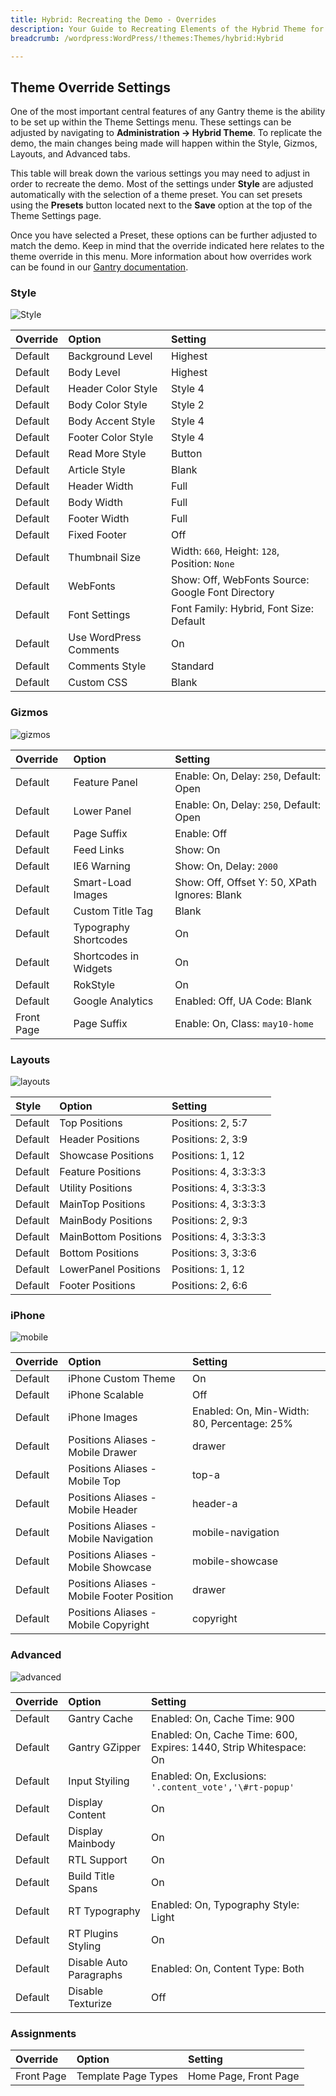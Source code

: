 ```yaml
---
title: Hybrid: Recreating the Demo - Overrides
description: Your Guide to Recreating Elements of the Hybrid Theme for WordPress
breadcrumb: /wordpress:WordPress/!themes:Themes/hybrid:Hybrid

---
```


Theme Override Settings
-----

One of the most important central features of any Gantry theme is the ability to be set up within the Theme Settings menu. These settings can be adjusted by navigating to **Administration -> Hybrid Theme**. To replicate the demo, the main changes being made will happen within the Style, Gizmos, Layouts, and Advanced tabs.

This table will break down the various settings you may need to adjust in order to recreate the demo. Most of the settings under **Style** are adjusted automatically with the selection of a theme preset. You can set presets using the **Presets** button located next to the **Save** option at the top of the Theme Settings page.

Once you have selected a Preset, these options can be further adjusted to match the demo. Keep in mind that the override indicated here relates to the theme override in this menu. More information about how overrides work can be found in our [Gantry documentation][override].

### Style

![Style][style]

| Override | Option                 | Setting                                           |  
| :------- | :--------------------- | :------------------------------------------------ |  
| Default  | Background Level       | Highest                                           |  
| Default  | Body Level             | Highest                                           |  
| Default  | Header Color Style     | Style 4                                           |  
| Default  | Body Color Style       | Style 2                                           |  
| Default  | Body Accent Style      | Style 4                                           |  
| Default  | Footer Color Style     | Style 4                                           |  
| Default  | Read More Style        | Button                                            |  
| Default  | Article Style          | Blank                                             |  
| Default  | Header Width           | Full                                              |  
| Default  | Body Width             | Full                                              |  
| Default  | Footer Width           | Full                                              |  
| Default  | Fixed Footer           | Off                                               |  
| Default  | Thumbnail Size         | Width: `660`, Height: `128`, Position: `None`     |  
| Default  | WebFonts               | Show: Off, WebFonts Source: Google Font Directory |  
| Default  | Font Settings          | Font Family: Hybrid, Font Size: Default           |  
| Default  | Use WordPress Comments | On                                                |  
| Default  | Comments Style         | Standard                                          |  
| Default  | Custom CSS             | Blank                                             |  

### Gizmos

![gizmos][gizmos]

| Override   | Option                | Setting                                       |  
| :--------- | :-------------------- | :-------------------------------------------- |  
| Default    | Feature Panel         | Enable: On, Delay: `250`, Default: Open       |  
| Default    | Lower Panel           | Enable: On, Delay: `250`, Default: Open       |  
| Default    | Page Suffix           | Enable: Off                                   |  
| Default    | Feed Links            | Show: On                                      |  
| Default    | IE6 Warning           | Show: On, Delay: `2000`                       |  
| Default    | Smart-Load Images     | Show: Off, Offset Y: 50, XPath Ignores: Blank |  
| Default    | Custom Title Tag      | Blank                                         |  
| Default    | Typography Shortcodes | On                                            |  
| Default    | Shortcodes in Widgets | On                                            |  
| Default    | RokStyle              | On                                            |  
| Default    | Google Analytics      | Enabled: Off, UA Code: Blank                  |  
| Front Page | Page Suffix           | Enable: On, Class: `may10-home`               |  

### Layouts

![layouts][layouts]

| Style       | Option               | Setting               |
| :---------- | :----------          | :----------           |
| Default     | Top Positions        | Positions: 2, 5:7     |
| Default     | Header Positions     | Positions: 2, 3:9     |
| Default     | Showcase Positions   | Positions: 1, 12      |
| Default     | Feature Positions    | Positions: 4, 3:3:3:3 |
| Default     | Utility Positions    | Positions: 4, 3:3:3:3 |
| Default     | MainTop Positions    | Positions: 4, 3:3:3:3 |
| Default     | MainBody Positions   | Positions: 2, 9:3     |
| Default     | MainBottom Positions | Positions: 4, 3:3:3:3 |
| Default     | Bottom Positions     | Positions: 3, 3:3:6   |
| Default     | LowerPanel Positions | Positions: 1, 12      |
| Default     | Footer Positions     | Positions: 2, 6:6     |

### iPhone

![mobile][mobile]

| Override    | Option                                     | Setting                                     |
| :---------- | :----------                                | :----------                                 |
| Default     | iPhone Custom Theme                        | On                                          |
| Default     | iPhone Scalable                            | Off                                         |
| Default     | iPhone Images                              | Enabled: On, Min-Width: 80, Percentage: 25% |
| Default     | Positions Aliases - Mobile Drawer          | drawer                                      |
| Default     | Positions Aliases - Mobile Top             | top-a                                       |
| Default     | Positions Aliases - Mobile Header          | header-a                                    |
| Default     | Positions Aliases - Mobile Navigation      | mobile-navigation                           |
| Default     | Positions Aliases - Mobile Showcase        | mobile-showcase                             |
| Default     | Positions Aliases - Mobile Footer Position | drawer                                      |
| Default     | Positions Aliases - Mobile Copyright       | copyright                                   |

### Advanced

![advanced][advanced]

| Override   | Option                  | Setting                                                           |  
| :--------- | :---------------------- | :---------------------------------------------------------------- |  
| Default    | Gantry Cache            | Enabled: On, Cache Time: 900                                      |  
| Default    | Gantry GZipper          | Enabled: On, Cache Time: 600, Expires: 1440, Strip Whitespace: On |  
| Default    | Input Styiling          | Enabled: On, Exclusions: `'.content_vote','\#rt-popup'`           |  
| Default    | Display Content         | On                                                                |  
| Default    | Display Mainbody        | On                                                                |  
| Default    | RTL Support             | On                                                                |  
| Default    | Build Title Spans       | On                                                                |  
| Default    | RT Typography           | Enabled: On, Typography Style: Light                              |  
| Default    | RT Plugins Styling      | On                                                                |  
| Default    | Disable Auto Paragraphs | Enabled: On, Content Type: Both                                   |  
| Default    | Disable Texturize       | Off                                                               |  

### Assignments

| Override    | Option              | Setting               |
| :---------- | :----------         | :----------           |
| Front Page  | Template Page Types | Home Page, Front Page |

[override]: http://docs.gantry.org/gantry4/configure
[style]: assets/setstyle.png
[assignments]: assets/setassignments.png
[advanced]: assets/setadvanced.png
[mobile]: assets/setiphone.png
[layouts]: assets/setlayouts.png
[gizmos]: assets/setgizmos.png
